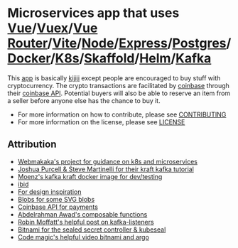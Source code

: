 # Microservices app that uses [Vue](https://vuejs.org/)/[Vuex](https://vuex.vuejs.org/)/[Vue Router](https://router.vuejs.org/)/[Vite](https://vitejs.dev/)/[Node](https://nodejs.org/en/)/[Express](https://expressjs.com/)/[Postgres](https://www.postgresql.org/)/[Docker](https://www.docker.com/products/docker-desktop)/[K8s](https://kubernetes.io/)/[Skaffold](https://skaffold.dev/)/[Helm](https://helm.sh/)/[Kafka](https://kafka.apache.org/)

This [app](https://github.com/Chris56974/wei-buddies) is basically [kijiji](https://www.kijiji.ca/) except people are encouraged to buy stuff with cryptocurrency. The crypto transactions are facilitated by [coinbase](https://www.coinbase.com/) through their [coinbase API](https://developers.coinbase.com/). Potential buyers will also be able to reserve an item from a seller before anyone else has the chance to buy it. 

- For more information on how to contribute, please see [CONTRIBUTING](https://github.com/Chris56974/wei-buddies/blob/main/CONTRIBUTING.md)
- For more information on the license, please see [LICENSE](https://github.com/Chris56974/wei-buddies/blob/main/LICENSE)

## Attribution

- [Webmakaka's project for guidance on k8s and microservices](https://github.com/webmakaka/Microservices-with-Node-JS-and-React)
- [Joshua Purcell & Steve Martinelli for their kraft kafka tutorial](https://github.com/IBM/kraft-mode-kafka-on-kubernetes)
- [Moenz's kafka kraft docker image for dev/testing](https://github.com/moeenz/docker-kafka-kraft)
- [ibid](https://developer.ibm.com/tutorials/kafka-in-kubernetes/)
- [For design inspiration](https://app.haikei.app/)
- [Blobs for some SVG blobs](https://blobs.app/)
- [Coinbase API for payments](https://developers.coinbase.com/)
- [Abdelrahman Awad's composable functions](https://logaretm.com/blog/my-favorite-5-vuejs-composables)
- [Robin Moffatt's helpful post on kafka-listeners](https://rmoff.net/2018/08/02/kafka-listeners-explained)
- [Bitnami for the sealed secret controller & kubeseal](https://github.com/bitnami-labs/sealed-secrets)
- [Code magic's helpful video bitnami and argo](https://www.youtube.com/watch?v=FJBmovA2Ej4)